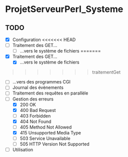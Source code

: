 # ProjetServeurPerl_Systeme

TODO
--------
- [x] Configuration
<<<<<<< HEAD
- [ ] Traitement des GET...
  - [ ] ...vers le système de fichiers
=======
- [x] Traitement des GET...
  - [x] ...vers le système de fichiers
>>>>>>> traitementGet
  - [ ] ...vers des programmes CGI
- [ ] Journal des évènements
- [ ] Traitement des requêtes en parallèle
- [ ] Gestion des erreurs
  - [x] 200 OK
  - [x] 400 Bad Request
  - [ ] 403 Forbidden
  - [x] 404 Not Found
  - [ ] 405 Method Not Allowed
  - [x] 415 Unsupported Media Type
  - [ ] 503 Service Unavailable
  - [ ] 505 HTTP Version Not Supported
- [ ] Utilisation
